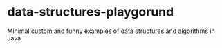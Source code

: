 # data-structures-playgorund
Minimal,custom and funny examples of data structures and algorithms in Java
